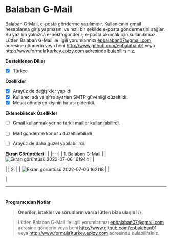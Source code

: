 # Balaban G-Mail

  Balaban G-Mail, e-posta gönderme yazılımıdır. Kullanıcının gmail hesaplarına giriş yapmasını ve hızlı bir şekilde e-posta göndermesini sağlar. 
  Bu yazılım yalnızca e-posta gönderir; e-posta okumak için kullanılamaz. 
  Lütfen Balaban G-Mail ile ilgili yorumlarınızı epbalaban07@gmail.com adresine gönderin veya beni http://www.github.com/epbalaban01 veya http://www.formula1turkey.epizy.com adresinde bulabilirsiniz.


<b>Desteklenen Diller</b>
- [x] Türkçe

<b>Özellikler</b>

- [x] Arayüz de değişikler yapıldı.
- [x] Kullanıcı adı ve şifre ayarları SMTP güvenliği düzeltildi.
- [x] Mesaj gönderen kişinin hatası giderildi.

<b>Eklenebilecek Özellikler</b>


- [ ] Gmail kullanmak yerine farklı mailler kullanılabilirdi.
- [ ] Mail gönderme konusu düzeltilebilirdi
- [ ] Arayüz de daha güzel yapılabilirdi.


<b>Ekran Görüntüleri</b>
|   |
|---|
| 1. Balaban G-Mail |
| ![Ekran görüntüsü 2022-07-06 161944](https://user-images.githubusercontent.com/42430554/177571712-7666eda3-cbf8-46b9-b76f-82e38d1547aa.png) |
| <p> |
| 2.  |
| ![Ekran görüntüsü 2022-07-06 162118](https://user-images.githubusercontent.com/42430554/177571762-92373fb5-593d-4eea-b78c-376d51fbe05b.png) |
| <p> |

<hr/>

#
<b>Programcıdan Notlar</b>
> <b>Öneriler, istekler ve sorunların varsa lütfen bize ulaşın! :)</b>

>  Lütfen Balaban G-Mail ile ilgili yorumlarınızı epbalaban07@gmail.com adresine gönderin veya beni http://www.github.com/epbalaban01 veya http://www.formula1turkey.epizy.com adresinde bulabilirsiniz.
